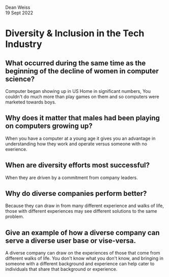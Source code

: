 Dean Weiss <br>
19 Sept 2022

# Diversity & Inclusion in the Tech Industry

## What occurred during the same time as the beginning of the decline of women in computer science?
Computer began showing up in US Home in significant numbers, You couldn't do much more than play games on them and so computers were marketed towards boys.

## Why does it matter that males had been playing on computers growing up?
When you have a computer at a young age it gives you an advantage in understanding how they work and operate versus someone with no exerience. 

## When are diversity efforts most successful?
When they are driven by a commitment from company leaders.

## Why do diverse companies perform better?
Because they can draw in from many different experience and walks of life, those with different experiences may see different solutions to the same problem.

## Give an example of how a diverse company can serve a diverse user base or vise-versa.
A diverse company can draw on the experiences of those that come from different walks of life. You don't know what you don't know, and bringing in someone with a different background and experience can help cater to individuals that share that background or experience. 
